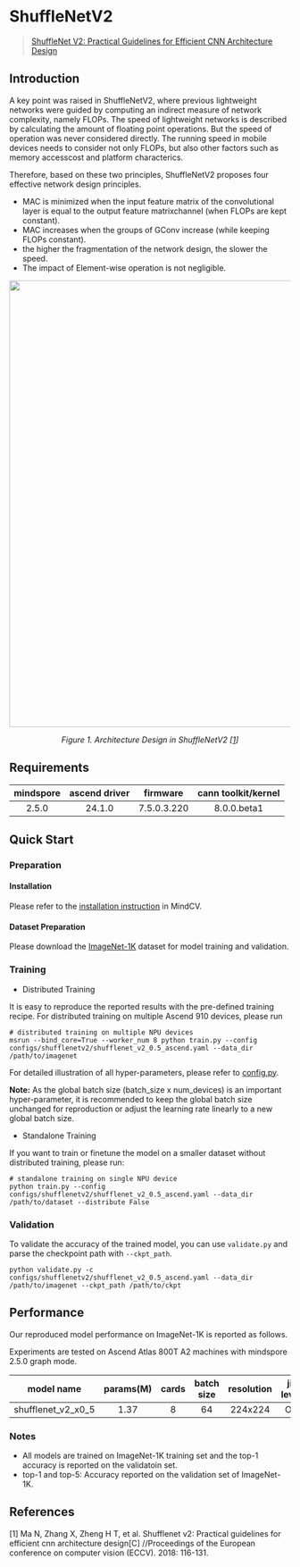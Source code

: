 # ShuffleNetV2

> [ShuffleNet V2: Practical Guidelines for Efficient CNN Architecture Design](https://arxiv.org/abs/1807.11164)



## Introduction

A key point was raised in ShuffleNetV2, where previous lightweight networks were guided by computing an indirect measure
of network complexity, namely FLOPs. The speed of lightweight networks is described by calculating the amount of
floating point operations. But the speed of operation was never considered directly. The running speed in mobile devices
needs to consider not only FLOPs, but also other factors such as memory accesscost and platform characterics.

Therefore, based on these two principles, ShuffleNetV2 proposes four effective network design principles.

- MAC is minimized when the input feature matrix of the convolutional layer is equal to the output feature
  matrixchannel (when FLOPs are kept constant).
- MAC increases when the groups of GConv increase (while keeping FLOPs constant).
- the higher the fragmentation of the network design, the slower the speed.
- The impact of Element-wise operation is not negligible.

<p align="center">
  <img src="https://user-images.githubusercontent.com/8156835/210043336-305a167f-d669-42e7-8b94-eef8e7b78a48.png" width=800 />
</p>
<p align="center">
  <em>Figure 1. Architecture Design in ShuffleNetV2 [<a href="#references">1</a>] </em>
</p>

## Requirements
| mindspore | ascend driver |  firmware   | cann toolkit/kernel |
| :-------: | :-----------: | :---------: | :-----------------: |
|   2.5.0   |   24.1.0      | 7.5.0.3.220 |     8.0.0.beta1     |



## Quick Start

### Preparation

#### Installation

Please refer to the [installation instruction](https://mindspore-lab.github.io/mindcv/installation/) in MindCV.

#### Dataset Preparation

Please download the [ImageNet-1K](https://www.image-net.org/challenges/LSVRC/2012/index.php) dataset for model training
and validation.

### Training

<!--- Guideline: Avoid using shell script in the command line. Python script preferred. -->

* Distributed Training

It is easy to reproduce the reported results with the pre-defined training recipe. For distributed training on multiple
Ascend 910 devices, please run

```shell
# distributed training on multiple NPU devices
msrun --bind_core=True --worker_num 8 python train.py --config configs/shufflenetv2/shufflenet_v2_0.5_ascend.yaml --data_dir /path/to/imagenet
```


For detailed illustration of all hyper-parameters, please refer
to [config.py](https://github.com/mindspore-lab/mindcv/blob/main/config.py).

**Note:**  As the global batch size  (batch_size x num_devices) is an important hyper-parameter, it is recommended to
keep the global batch size unchanged for reproduction or adjust the learning rate linearly to a new global batch size.

* Standalone Training

If you want to train or finetune the model on a smaller dataset without distributed training, please run:

```shell
# standalone training on single NPU device
python train.py --config configs/shufflenetv2/shufflenet_v2_0.5_ascend.yaml --data_dir /path/to/dataset --distribute False
```

### Validation

To validate the accuracy of the trained model, you can use `validate.py` and parse the checkpoint path
with `--ckpt_path`.

```
python validate.py -c configs/shufflenetv2/shufflenet_v2_0.5_ascend.yaml --data_dir /path/to/imagenet --ckpt_path /path/to/ckpt
```

## Performance

Our reproduced model performance on ImageNet-1K is reported as follows.

Experiments are tested on Ascend Atlas 800T A2 machines with mindspore 2.5.0 graph mode.




|  model name  |  params(M)   |  cards  |  batch size  |  resolution  |  jit level  |  graph compile  |  ms/step  |   img/s   |  acc@top1  |  acc@top5  |                                               recipe                                               |                                                  weight                                                   |
|:------------:|:------------:|:-------:|:------------:|:------------:|:-----------:|:---------------:|:---------:|:---------:|:----------:|:----------:|:--------------------------------------------------------------------------------------------------:|:---------------------------------------------------------------------------------------------------------:|
| shufflenet_v2_x0_5 | 1.37      | 8     | 64         | 224x224    | O2        | 100s          | 48.15   | 10633.43 | 60.65    | 82.26    | [yaml](https://github.com/mindspore-lab/mindcv/blob/main/configs/shufflenetv2/shufflenet_v2_0.5_ascend.yaml) | [weights](https://download-mindspore.osinfra.cn/toolkits/mindcv/shufflenet/shufflenetv2/shufflenet_v2_x0_5-39d05bb6-910v2.ckpt) |



### Notes

- All models are trained on ImageNet-1K training set and the top-1 accuracy is reported on the validatoin set.
- top-1 and top-5: Accuracy reported on the validation set of ImageNet-1K.

## References

<!--- Guideline: Citation format GB/T 7714 is suggested. -->
[1] Ma N, Zhang X, Zheng H T, et al. Shufflenet v2: Practical guidelines for efficient cnn architecture design[C]
//Proceedings of the European conference on computer vision (ECCV). 2018: 116-131.
